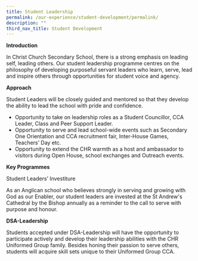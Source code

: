 ```yaml
---
title: Student Leadership
permalink: /our-experience/student-development/permalink/
description: ""
third_nav_title: Student Development
---
```

**Introduction**

In Christ Church Secondary School, there is a strong emphasis on leading self, leading others. Our student leadership programme centres on the philosophy of developing purposeful servant leaders who learn, serve, lead and inspire others through opportunities for student voice and agency. 

**Approach**

Student Leaders will be closely guided and mentored so that they develop the ability to lead the school with pride and confidence.

* Opportunity to take on leadership roles as a Student Councillor, CCA Leader, Class and Peer Support Leader.
* Opportunity to serve and lead school-wide events such as Secondary One Orientation and CCA recruitment fair, Inter-House Games, Teachers’ Day etc.
* Opportunity to extend the CHR warmth as a host and ambassador to visitors during Open House, school exchanges and Outreach events.

**Key Programmes**

Student Leaders’ Investiture

As an Anglican school who believes strongly in serving and growing with God as our Enabler, our student leaders are invested at the St Andrew's Cathedral by the Bishop annually as a reminder to the call to serve with purpose and honour.

**DSA-Leadership**

Students accepted under DSA-Leadership will have the opportunity to participate actively and develop their leadership abilities with the CHR Uniformed Group family. Besides honing their passion to serve others, students will acquire skill sets unique to their Uniformed Group CCA.
